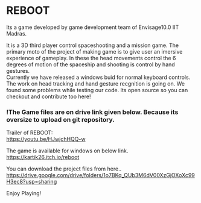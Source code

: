 # REBOOT
Its a game developed by game development team of Envisage10.0  IIT Madras. 

It is a 3D third player control spaceshooting and a mission game. The primary moto of the project of making game is to give user an imersive experience of gameplay. In these the head movements control the 6 degrees of motion of the spaceship and shooting is control by hand gestures.  
Currently we have released a windows buid for normal keyboard controls. The work on head tracking and hand gesture recgnition is going on. We found some problems while testing our code. Its open source so you can checkout and contribute too here!  

### !The Game files are on drive link given below. Because its oversize to upload on git repository.

Trailer of REBOOT:  
https://youtu.be/HJwjchHQQ-w  

The game is available for windows on below link.  
https://kartik26.itch.io/reboot

You can download the project files from here..  
https://drive.google.com/drive/folders/1o7BKq_QUb3M6dV00XzGjOXoXc99H3ec8?usp=sharing  

Enjoy Playing!
